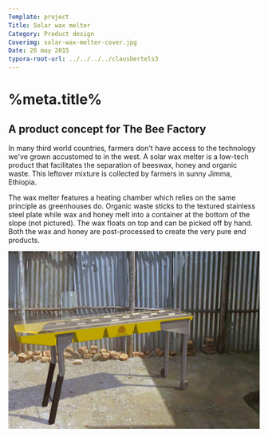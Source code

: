 ```yaml
---
Template: project
Title: Solar wax melter
Category: Product design
Coverimg: solar-wax-melter-cover.jpg
Date: 26 may 2015
typora-root-url: ../../../../clausbertels3
---
```


# %meta.title%

## A product concept for The Bee Factory

In many third world countries, farmers don't have access to the technology we've grown accustomed to in the west. A solar wax melter is a low-tech product that facilitates the separation of beeswax, honey and organic waste. This leftover mixture is collected by farmers in sunny Jimma, Ethiopia. 

The wax melter features a heating chamber which relies on the same principle as greenhouses do. Organic waste sticks to the textured stainless steel plate while wax and honey melt into a container at the bottom of the slope (not pictured). The wax floats on top and can be picked off by hand. Both the wax and honey are post-processed to create the very pure end products.

<img src="/assets/productdesign/solar-wax-melter-cover.jpg" />